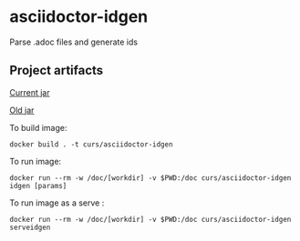 # asciidoctor-idgen
Parse .adoc files and generate ids


## Project artifacts

[Current jar](https://courseit.github.io/asciidoctor-idgen/asciidoctor-idgen-jar-with-dependencies.jar)

[Old jar](https://github.com/CourseIT/asciidoctor-idgen/blob/master/old-jar/asciidoctor-idgen-jar-with-dependencies.jar)

To build image: 

```
docker build . -t curs/asciidoctor-idgen
```

To run image:

```
docker run --rm -w /doc/[workdir] -v $PWD:/doc curs/asciidoctor-idgen idgen [params] 
```

To run image as a serve :

```
docker run --rm -w /doc/[workdir] -v $PWD:/doc curs/asciidoctor-idgen serveidgen 
```

